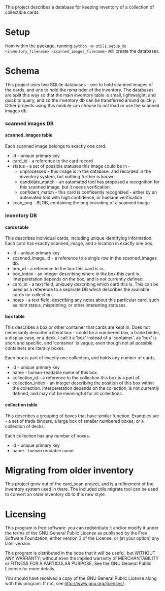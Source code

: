 This project describes a database for keeping inventory of a collection of collectible cards.

# Setup

from within the package, running `python -m utils.setup_db <inventory_filename> <scanned_images_filename>` will create the databases.

# Schema

This project uses two SQLite databases - one to hold scanned images of the cards, and one to hold the remainder of the inventory. The databases are split this way so that the main inventory table is small, lightweight, and quick to query, and so the inventory db can be transferred around quickly. Other projects using this module can choose to not load or use the scanned images db.

### scanned images DB

#### scanned\_images table

Each scanned image belongs to exactly one card.

- id - unique primary key
- card\_id - a reference to the card record
- status - a set of possible statuses this image could be in -
    - unprocessed - this image is in the database, and recorded in the inventory system, but nothing further is known
    - candidate\_match - an automated tool has proposed a recognition for this scanned image, but it needs verification.
    - confident\_match - this card is confidently recognized - either by an automated tool with high confidence, or humane verification
- scan\_png - BLOB, containing the png encoding of a scanned image

### inventory DB

#### cards table

This describes individual cards, including unique identifying information. Each card has exactly scanned\_image, and a location in exactly one box.

- id - unique primary key
- scanned\_image\_id - a reference to a single row in the scanned\_images db.
- box\_id - a reference to the box this card is in.
- box\_index - an integer describing where in the box this card is. Interperetation depends on the box, and is not currently defined.
- card\_id - a text field, uniquely describing which card this is. This can be used as a reference to a separate DB which describes the available cards for collection.
- notes - a text field, describing any notes about this particular card, such as mint status, misprinting, or other interesting statuses.

#### box table

This describes a box or other container that cards are kept in. Does not necessarily describe a literal box - could be a numbered box, a trade binder, a display case, or a deck. I call it a 'box' instead of a 'container', as 'box' is short and specific, and 'container' is vague, even though not all possible containers are literally boxes.

Each box is part of exactly one collection, and holds any number of cards.

- id - unique primary key
- name - human-readable name of this box.
- collection\_id - a reference to the collection this box is a part of.
- collection\_index - an integer describing the position of this box within the collection. Interperetation depends on the collection, is not currently defined, and may not be meaningful for all collections.

#### collection table

This describes a grouping of boxes that have similar function. Examples are - a set of trade binders, a large box of smaller numbered boxes, or a collection of decks.

Each collection has any number of boxes.

- id - unique primary key
- name - human readable name.


# Migrating from older inventory

This project grew out of the card\_scan project, and is a refinement of the inventory system used in there. The included utils.migrate tool can be used to convert an older inventory db to this new style.



# Licensing

This program is free software: you can redistribute it and/or modify
it under the terms of the GNU General Public License as published by
the Free Software Foundation, either version 3 of the License, or
(at your option) any later version.

This program is distributed in the hope that it will be useful,
but WITHOUT ANY WARRANTY; without even the implied warranty of
MERCHANTABILITY or FITNESS FOR A PARTICULAR PURPOSE.  See the
GNU General Public License for more details.

You should have received a copy of the GNU General Public License
along with this program.  If not, see <http://www.gnu.org/licenses/>.

